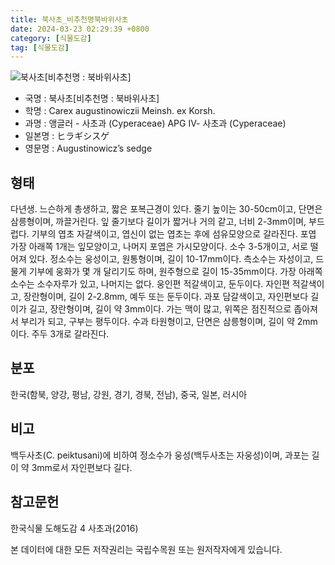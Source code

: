 ```yaml
---
title: 북사초_비추천명북바위사초
date: 2024-03-23 02:29:39 +0800
category: [식물도감]
tag: [식물도감]
---
```




![북사초[비추천명 : 북바위사초]](/fileUpload/plants/basic/Cyperaceae/Carex/4660/1_th2.jpg)
- 국명 : 북사초[비추천명 : 북바위사초]
- 학명 : Carex augustinowiczii Meinsh. ex Korsh.
- 과명 : 앵글러 - 사초과 (Cyperaceae) APG Ⅳ- 사초과 (Cyperaceae)
- 일본명 : ヒラギシスゲ
- 영문명 : Augustinowicz’s sedge


## 형태
다년생. 느슨하게 총생하고, 짧은 포복근경이 있다. 줄기 높이는 30-50cm이고, 단면은 삼릉형이며, 까끌거린다. 잎 줄기보다 길이가 짧거나 거의 같고, 너비 2-3mm이며, 부드럽다. 기부의 엽초 자갈색이고, 엽신이 없는 엽초는 후에 섬유모양으로 갈라진다. 포엽 가장 아래쪽 1개는 잎모양이고, 나머지 포엽은 가시모양이다. 소수 3-5개이고, 서로 떨어져 있다. 정소수는 웅성이고, 원통형이며, 길이 10-17mm이다. 측소수는 자성이고, 드물게 기부에 웅화가 몇 개 달리기도 하며, 원주형으로 길이 15-35mm이다. 가장 아래쪽 소수는 소수자루가 있고, 나머지는 없다. 웅인편 적갈색이고, 둔두이다. 자인편 적갈색이고, 장란형이며, 길이 2-2.8mm, 예두 또는 둔두이다. 과포 담갈색이고, 자인편보다 길이가 길고, 장란형이며, 길이 약 3mm이다. 가는 맥이 많고, 위쪽은 점진적으로 좁아져서 부리가 되고, 구부는 평두이다. 수과 타원형이고, 단면은 삼릉형이며, 길이 약 2mm이다. 주두 3개로 갈라진다.
## 분포
한국(함북, 양강, 평남, 강원, 경기, 경북, 전남), 중국, 일본, 러시아
## 비고
백두사초(C. peiktusani)에 비하여 정소수가 웅성(백두사초는 자웅성)이며, 과포는 길이 약 3mm로서 자인편보다 길다.
## 참고문헌
한국식물 도해도감 4 사초과(2016)






본 데이터에 대한 모든 저작권리는 국립수목원 또는 원저작자에게 있습니다.
